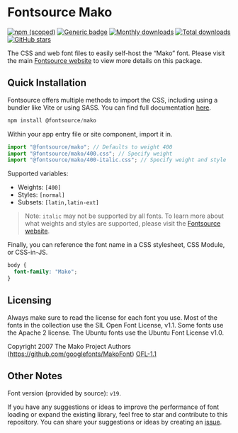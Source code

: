 # Fontsource Mako

[![npm (scoped)](https://img.shields.io/npm/v/@fontsource/mako?color=brightgreen)](https://www.npmjs.com/package/@fontsource/mako) [![Generic badge](https://img.shields.io/badge/fontsource-passing-brightgreen)](https://github.com/fontsource/fontsource) [![Monthly downloads](https://badgen.net/npm/dm/@fontsource/mako)](https://github.com/fontsource/fontsource) [![Total downloads](https://badgen.net/npm/dt/@fontsource/mako)](https://github.com/fontsource/fontsource) [![GitHub stars](https://img.shields.io/github/stars/fontsource/fontsource.svg?style=social&label=Star)](https://github.com/fontsource/fontsource/stargazers)

The CSS and web font files to easily self-host the “Mako” font. Please visit the main [Fontsource website](https://fontsource.org/fonts/mako) to view more details on this package.

## Quick Installation

Fontsource offers multiple methods to import the CSS, including using a bundler like Vite or using SASS. You can find full documentation [here](https://fontsource.org/docs/getting-started/introduction).

```javascript
npm install @fontsource/mako
```

Within your app entry file or site component, import it in.

```javascript
import "@fontsource/mako"; // Defaults to weight 400
import "@fontsource/mako/400.css"; // Specify weight
import "@fontsource/mako/400-italic.css"; // Specify weight and style
```

Supported variables:
- Weights: `[400]`
- Styles: `[normal]`
- Subsets: `[latin,latin-ext]`

> Note: `italic` may not be supported by all fonts. To learn more about what weights and styles are supported, please visit the [Fontsource website](https://fontsource.org/fonts/mako).

Finally, you can reference the font name in a CSS stylesheet, CSS Module, or CSS-in-JS.

```css
body {
  font-family: "Mako";
}
```

## Licensing
Always make sure to read the license for each font you use. Most of the fonts in the collection use the SIL Open Font License, v1.1. Some fonts use the Apache 2 license. The Ubuntu fonts use the Ubuntu Font License v1.0.

Copyright 2007 The Mako Project Authors (https://github.com/googlefonts/MakoFont)
[OFL-1.1](https://openfontlicense.org)

## Other Notes
Font version (provided by source): `v19`.

If you have any suggestions or ideas to improve the performance of font loading or expand the existing library, feel free to star and contribute to this repository. You can share your suggestions or ideas by creating an [issue](https://github.com/fontsource/fontsource/issues).